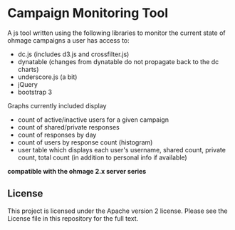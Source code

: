 Campaign Monitoring Tool
=======================

A js tool written using the following libraries to monitor the current state of ohmage campaigns a user has access to:
  * dc.js (includes d3.js and crossfilter.js)
  * dynatable (changes from dynatable do not propagate back to the dc charts)
  * underscore.js (a bit)
  * jQuery
  * bootstrap 3

Graphs currently included display
  * count of active/inactive users for a given campaign
  * count of shared/private responses
  * count of responses by day
  * count of users by response count (histogram)
  * user table which displays each user's username, shared count, private count, total count (in addition to personal info if available)



**compatible with the ohmage 2.x server series**

## License
This project is licensed under the Apache version 2 license. Please see the License file in this repository for the full text.

